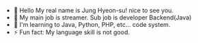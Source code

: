 - 👋 Hello My real name is Jung Hyeon-su! nice to see you.
- 👀 My main job is streamer. Sub job is developer Backend(Java)
- 🌱 I'm learning to Java, Python, PHP, etc... code system.
- ⚡ Fun fact: My language skill is not good.
